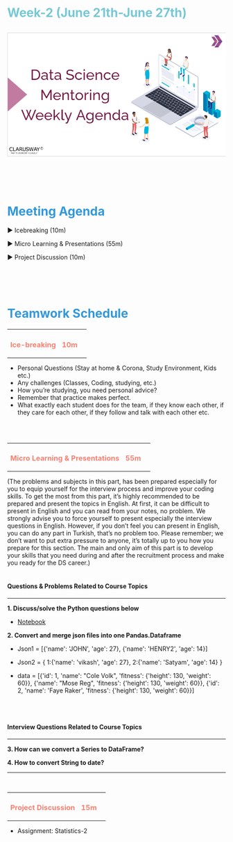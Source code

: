 <h1><strong><span style="color: #77C8D5;">Week-2 (June 21th-June 27th)</strong></span>

![logo](ds_agenda_logo.png)

<br>


<h1><strong><span style="color: #3498DB;">Meeting Agenda</strong></h1></span>

<span class="c16 c30">▶ </span><span
class="c42 c82">Icebreaking (10m)</span><span class="c16 c23"> </span>

<span class="c16 c30">▶ </span><span
class="c42 c82">Micro Learning & Presentations (55m)</span><span class="c46 c42 c48"> </span>


<span class="c30">▶ </span><span class="c46 c48 c42">Project Discussion (10m)</span>

<br>
<br>
<br>

<div style="page-break-after: always;"></div>

<h1><strong><span style="color: #3498DB;">Teamwork Schedule</strong></h1></span>

<table style= "width:100%;">
                <tr>
                <td style="color: #FA8072; text-align:left "><h3><strong><p>Ice-breaking</td>
                <td style="color: #FA8072; text-align:right;"><h3><strong><p>10m</p><td>                </tr>
</table>

- Personal Questions (Stay at home & Corona, Study Environment, Kids etc.) 
- Any challenges (Classes, Coding, studying, etc.) 
- How you’re studying, you need personal advice? 
- Remember that practice makes perfect. 
- What exactly each student does for the team, if they know each other, if they care for each other, if they follow and talk with each other etc. 

<br>
<br>

<table style= "width:100%;">
                <tr>
                <td style="color: #FA8072; text-align:left "><h3><strong><p>Micro Learning & Presentations</td>
                <td style="color: #FA8072; text-align:right;"><h3><strong><p>55m</p><td>                </tr>
</table>
(The problems and subjects in this part, has been prepared especially for you to equip yourself for the interview process and improve your coding skills.
To get the most from this part, it’s highly recommended to be prepared and present the topics in English.
At first, it can be difficult to present in English and you can read from your notes, no problem.
We strongly advise you to force yourself to present especially the interview questions in English.
However, if you don’t feel you can present in English, you can do any part in Turkish, that’s no problem too.
Please remember; we don’t want to put extra pressure to anyone, it’s totally up to you how you prepare for this section.
The main and only aim of this part is to develop your skills that you need during and after the recruitment process and make you ready for the DS career.)
<br>
<br>
<h4><strong>Questions & Problems Related to Course Topics</strong></h4>
<hr>

**1. Discuss/solve the Python questions below**

- [Notebook](https://github.com/clarusway/Clarusway-DS-Teamleads-08-21-/blob/main/2-%20Weekly%20Agenda/week-2-teamlead-solution.ipynb)

**2. Convert and merge json files into one Pandas.Dataframe**

- Json1 =  [{'name': 'JOHN', 'age': 27}, {'name': 'HENRY2', 'age': 14}] <br>

- Json2 =  {	1:{'name': 'vikash', 'age': 27}, 
2:{'name': 'Satyam', 'age': 14}
}<br>

- data = [{'id': 1,
         'name': "Cole Volk",
         'fitness': {'height': 130, 'weight': 60}},
        {'name': "Mose Reg",
         'fitness': {'height': 130, 'weight': 60}},
        {'id': 2, 'name': 'Faye Raker',
         'fitness': {'height': 130, 'weight': 60}}]
<br>

  


<br>
<h4><strong>Interview Questions Related to Course Topics</strong></h4>
<hr>

**3. How can we convert a Series to DataFrame?**
<br>

**4. How to convert String to date?**
<br>

<hr>




<br>


<table style= "width:100%;">
                <tr>
                <td style="color: #FA8072; text-align:left "><h3><strong><p>Project Discussion</td>
                <td style="color: #FA8072; text-align:right;"><h3><strong><p>15m</p><td>                </tr>
                
</table>



- Assignment: Statistics-2


